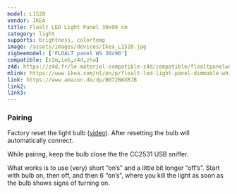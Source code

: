```yaml
---
model: L1528
vendor: IKEA
title: Floalt LED Light Panel 30x90 cm
category: light
supports: brightness, colortemp
image: /assets/images/devices/Ikea_L1528.jpg
zigbeemodel: ['FLOALT panel WS 30x90']
compatible: [z2m,iob,z4d,zha]
z4d: https://z4d.fr/le-materiel-compatible-z4d/compatible/floaltpanelws30x90
mlink: https://www.ikea.com/nl/en/p/floalt-led-light-panel-dimmable-white-spectrum-40436316/
link: https://www.amazon.de/dp/B072BWXRJB
link2: 
link3: 
---
```

### Pairing
Factory reset the light bulb ([video](https://www.youtube.com/watch?v=npxOrPxVfe0)).
After resetting the bulb will automatically connect.

While pairing, keep the bulb close the the CC2531 USB sniffer.

What works is to use (very) short “on’s” and a little bit longer “off’s”.
Start with bulb on, then off, and then 6 “on’s”, where you kill the light as soon as the bulb shows signs of turning on.
